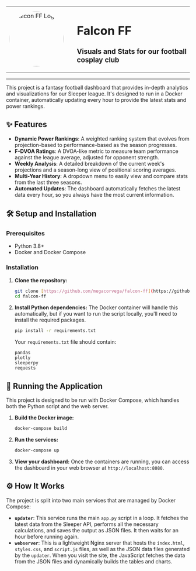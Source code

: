 <table>
  <tr>
    <td width="170">
      <img src="https://i.imgur.com/nIoVD6y.png" alt="Falcon FF Logo" width="150" height="150" style="border-radius: 50%;"/>
    </td>
    <td>
      <h1>Falcon FF</h1>
      <h3>Visuals and Stats for our football cosplay club</h3>
    </td>
  </tr>
</table>

---

This project is a fantasy football dashboard that provides in-depth analytics and visualizations for our Sleeper league. It's designed to run in a Docker container, automatically updating every hour to provide the latest stats and power rankings.

## ✨ Features

- **Dynamic Power Rankings**: A weighted ranking system that evolves from projection-based to performance-based as the season progresses.
- **F-DVOA Ratings**: A DVOA-like metric to measure team performance against the league average, adjusted for opponent strength.
- **Weekly Analysis**: A detailed breakdown of the current week's projections and a season-long view of positional scoring averages.
- **Multi-Year History**: A dropdown menu to easily view and compare stats from the last three seasons.
- **Automated Updates**: The dashboard automatically fetches the latest data every hour, so you always have the most current information.

## 🛠️ Setup and Installation

### Prerequisites

- Python 3.8+
- Docker and Docker Compose

### Installation

1.  **Clone the repository:**
    ```bash
    git clone [https://github.com/megacorvega/falcon-ff](https://github.com/megacorvega/falcon-ff)
    cd falcon-ff
    ```

2.  **Install Python dependencies:**
    The Docker container will handle this automatically, but if you want to run the script locally, you'll need to install the required packages.
    ```bash
    pip install -r requirements.txt
    ```
    Your `requirements.txt` file should contain:
    ```
    pandas
    plotly
    sleeperpy
    requests
    ```

## 🚀 Running the Application

This project is designed to be run with Docker Compose, which handles both the Python script and the web server.

1.  **Build the Docker image:**
    ```bash
    docker-compose build
    ```

2.  **Run the services:**
    ```bash
    docker-compose up
    ```

3.  **View your dashboard:**
    Once the containers are running, you can access the dashboard in your web browser at `http://localhost:8080`.

## ⚙️ How It Works

The project is split into two main services that are managed by Docker Compose:

-   **`updater`**: This service runs the main `app.py` script in a loop. It fetches the latest data from the Sleeper API, performs all the necessary calculations, and saves the output as JSON files. It then waits for an hour before running again.
-   **`webserver`**: This is a lightweight Nginx server that hosts the `index.html`, `styles.css`, and `script.js` files, as well as the JSON data files generated by the `updater`. When you visit the site, the JavaScript fetches the data from the JSON files and dynamically builds the tables and charts.

